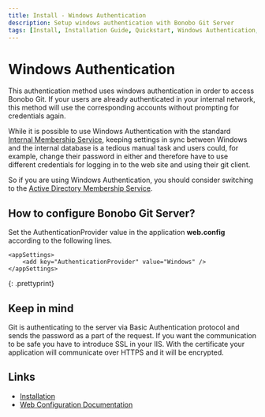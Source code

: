 ```yaml
---
title: Install - Windows Authentication
description: Setup windows authentication with Bonobo Git Server
tags: [Install, Installation Guide, Quickstart, Windows Authentication, Git Windows Authentication]
---
```


Windows Authentication
=========================

This authentication method uses windows authentication in order to access Bonobo Git.  If your users are already authenticated in your internal network, this method will use the corresponding accounts without prompting for credentials again.

While it is possible to use Windows Authentication with the standard [Internal Membership Service](/ef-membership/), keeping settings in sync between Windows and the internal database is a tedious manual task and users could, for example, change their password in either and therefore have to use different credentials for logging in to the web site and using their git client.

So if you are using Windows Authentication, you should consider switching to the [Active Directory Membership Service](/ad-membership/). 

## How to configure Bonobo Git Server?

Set the AuthenticationProvider value in the application **web.config** according to the following lines.

~~~
<appSettings>
    <add key="AuthenticationProvider" value="Windows" />
</appSettings>
~~~
{: .prettyprint}

## Keep in mind

Git is authenticating to the server via Basic Authentication protocol and sends the password as a part of the request. If you want the communication to be safe you have to introduce SSL in your IIS. With the certificate your application will communicate over HTTPS and it will be encrypted.

## Links

* [Installation](/install/)
* [Web Configuration Documentation](/web-config/)

